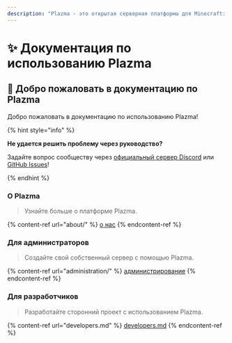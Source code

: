 ```yaml
---
description: "Plazma - это открытая серверная платформа для Minecraft: Java Edition, добавляющая оптимизацию на основе бумаги и возможность настройки механик игры."
---
```


# ✨ Документация по использованию Plazma

## 👋 Добро пожаловать в документацию по Plazma

Добро пожаловать в документацию по использованию Plazma!

{% hint style="info" %}

**Не удается решить проблему через руководство?**

Задайте вопрос сообществу через [официальный сервер Discord](https://discord.gg/MmfC52K8A8) или [GitHub Issues](https://github.com/PlazmaMC/PlazmaBukkit/issues)!

{% endhint %}

### О Plazma

> Узнайте больше о платформе Plazma.

{% content-ref url="about/" %}
[о нас](about/)
{% endcontent-ref %}

### Для администраторов

> Создайте свой собственный сервер с помощью Plazma.

{% content-ref url="administration/" %}
[администрирование](administration/)
{% endcontent-ref %}

### Для разработчиков

> Разработайте сторонний проект с использованием Plazma.

{% content-ref url="developers.md" %}
[developers.md](developers.md)
{% endcontent-ref %}
